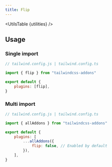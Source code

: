 ```yaml
---
title: Flip
---
```


<script>
	import UtilsTable from "$lib/UtilsTable.svelte"
	import { getUtilities } from "$lib/utils/tailwind.js"
	import { flip } from "tailwindcss-addons"
	const utilities = getUtilities(flip.handler);
</script>

<UtilsTable {utilities} />

## Usage

### Single import

```js
// tailwind.config.js | tailwind.config.ts

import { flip } from "tailwindcss-addons"

export default {
    plugins: [flip],
}
```

### Multi import

```js
// tailwind.config.js | tailwind.config.ts

import { allAddons } from "tailwindcss-addons"

export default {
    plugins: [
        ...allAddons({
            flip: false, // Enabled by default
        }),
    ],
}
```
